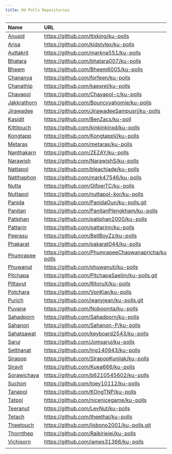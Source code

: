 ```yaml
---
title: KU Polls Repositories
---
```


| Name | URL |
|:-----|:----|
| [Anusid](https://github.com/ttxking/ku-polls) | https://github.com/ttxking/ku-polls |
| [Arisa](https://github.com/kidstylex/ku-polls) | https://github.com/kidstylex/ku-polls |
| [Auttakrit](https://github.com/markna551/ku-polls) | https://github.com/markna551/ku-polls |
| [Bhatara](https://github.com/bhatara007/ku-polls) | https://github.com/bhatara007/ku-polls |
| [Bheem](https://github.com/Bheem6005/ku-polls) | https://github.com/Bheem6005/ku-polls |
| [Chananya](https://github.com/forfeen/ku-polls) | https://github.com/forfeen/ku-polls |
| [Chanathip](https://github.com/kaesrel/ku-polls) | https://github.com/kaesrel/ku-polls |
| [Chayapol](https://github.com/Chayapol-c/ku-polls) | https://github.com/Chayapol-c/ku-polls |
| [Jakkrathorn](https://github.com/Bouncyyahomie/ku-polls) | https://github.com/Bouncyyahomie/ku-polls |
| [Jirawadee](https://github.com/JirawadeeSampusri/ku-polls) | https://github.com/JirawadeeSampusri/ku-polls |
| [Kasidit](https://github.com/BenZacs/ku-poll) | https://github.com/BenZacs/ku-poll |
| [Kittitouch ](https://github.com/kinkinkinxd/ku-polls) | https://github.com/kinkinkinxd/ku-polls |
| [Kongtapp](https://github.com/KongtappV/ku-polls) | https://github.com/KongtappV/ku-polls |
| [Metaras](https://github.com/metaras/ku-polls) | https://github.com/metaras/ku-polls |
| [Nanthakarn](https://github.com/ZEZAY/ku-polls) | https://github.com/ZEZAY/ku-polls |
| [Narawish](https://github.com/NarawishS/ku-polls) | https://github.com/NarawishS/ku-polls |
| [Nattapol](https://github.com/bleachjade/ku-polls) | https://github.com/bleachjade/ku-polls |
| [Natthaphon](https://github.com/mark47546/ku-polls) | https://github.com/mark47546/ku-polls |
| [Nutta](https://github.com/GifperTC/ku-polls) | https://github.com/GifperTC/ku-polls |
| [Nuttapol](https://github.com/nuttapol-kor/ku-polls) | https://github.com/nuttapol-kor/ku-polls |
| [Panida](https://github.com/PanidaOun/ku-polls.git) | https://github.com/PanidaOun/ku-polls.git |
| [Panitan](https://github.com/PanitanPlengkham/ku-polls) | https://github.com/PanitanPlengkham/ku-polls |
| [Patiphan](https://github.com/patiphan2000/ku-polls) | https://github.com/patiphan2000/ku-polls |
| [Pattarin](https://github.com/pattarinn/ku-polls) | https://github.com/pattarinn/ku-polls |
| [Peerasu](https://github.com/BellBoyZz/ku-polls) | https://github.com/BellBoyZz/ku-polls |
| [Phakarat](https://github.com/pakarat044/ku-polls) | https://github.com/pakarat044/ku-polls |
| [Phumrapee](https://github.com/PhumrapeeChaowanapricha/ku-polls) | https://github.com/PhumrapeeChaowanapricha/ku-polls |
| [Phuwanut](https://github.com/phuwanutj/ku-polls) | https://github.com/phuwanutj/ku-polls |
| [Pitchapa](https://github.com/PitchapaSaelim/ku-polls.git) | https://github.com/PitchapaSaelim/ku-polls.git |
| [Pittayut](https://github.com/RitoruX/ku-polls) | https://github.com/RitoruX/ku-polls |
| [Potchara](https://github.com/VonKiar/ku-polls) | https://github.com/VonKiar/ku-polls |
| [Purich](https://github.com/jeanyjean/ku-polls.git) | https://github.com/jeanyjean/ku-polls.git |
| [Puvana](https://github.com/Noboomta/ku-polls) | https://github.com/Noboomta/ku-polls |
| [Sahadporn](https://github.com/Sahadporn/ku-polls) | https://github.com/Sahadporn/ku-polls |
| [Sahanon](https://github.com/Sahanon-P/ku-polls) | https://github.com/Sahanon-P/ku-polls |
| [Sahatsawat](https://github.com/keyboard2543/ku-polls) | https://github.com/keyboard2543/ku-polls |
| [Saruj](https://github.com/Jomsaruj/ku-polls) | https://github.com/Jomsaruj/ku-polls |
| [Setthanat](https://github.com/Ing140943/ku-polls) | https://github.com/Ing140943/ku-polls |
| [Sirapop](https://github.com/SIrapopKunjiak/ku-polls) | https://github.com/SIrapopKunjiak/ku-polls |
| [Siravit](https://github.com/Kuea666/ku-polls) | https://github.com/Kuea666/ku-polls |
| [Sorawichaya](https://github.com/b6210545602/ku-polls) | https://github.com/b6210545602/ku-polls |
| [Suchon](https://github.com/toey10112/ku-polls) | https://github.com/toey10112/ku-polls |
| [Tanapol](https://github.com/KOngTNP/ku-polls) | https://github.com/KOngTNP/ku-polls |
| [Tatpol](https://github.com/nicenicegame/ku-polls) | https://github.com/nicenicegame/ku-polls |
| [Teeranut](https://github.com/LevNut/ku-polls) | https://github.com/LevNut/ku-polls |
| [Tetach](https://github.com/theethaj/ku-polls) | https://github.com/theethaj/ku-polls |
| [Theetouch](https://github.com/lisbono2001/ku-polls.git) | https://github.com/lisbono2001/ku-polls.git |
| [Thornthep](https://github.com/Raikirieiei/ku-polls) | https://github.com/Raikirieiei/ku-polls |
| [Vichisorn](https://github.com/james31366/ku-polls) | https://github.com/james31366/ku-polls |
|  |
